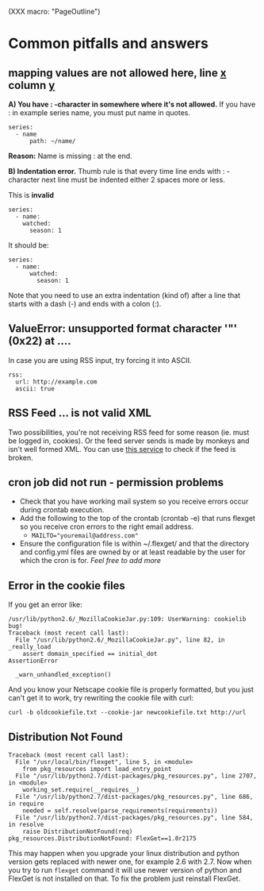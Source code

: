 (XXX macro: "PageOutline")
# Common pitfalls and answers
## mapping values are not allowed here, line [x](/x) column [y](/y)
**A) You have : -character in somewhere where it's not allowed.** If you have : in example series name, you must put name in quotes.

```
series:
  - name
      path: ~/name/
```

**Reason:** Name is missing : at the end.


**B) Indentation error.** Thumb rule is that every time line ends with : -character next line must be indented either 2 spaces more or less.

This is **invalid**

```
series:
  - name:
    watched:
      season: 1
```

It should be:

```
series:
  - name:
      watched:
        season: 1
```

Note that you need to use an extra indentation (kind of) after a line that starts with a dash (-) and ends with a colon (:).

## ValueError: unsupported format character '"' (0x22) at ....
In case you are using RSS input, try forcing it into ASCII.

```
rss:
  url: http://example.com
  ascii: true
```

## RSS Feed ... is not valid XML
Two possibilities, you're not receiving RSS feed for some reason (ie. must be logged in, cookies). Or the feed server sends is made by monkeys and isn't well formed XML. You can use [this service](http://validator.w3.org/feed/) to check if the feed is broken.

## cron job did not run - permission problems
* Check that you have working mail system so you receive errors occur during crontab execution.
* Add the following to the top of the crontab (crontab -e) that runs flexget so you receive cron errors to the right email address.
  * ` MAILTO="youremail@address.com" `
* Ensure the configuration file is within ~/.flexget/ and that the directory and config.yml files are owned by or at least readable by the user for which the cron is for.
*Feel free to add more*

## Error in the cookie files
If you get an error like: 

```
/usr/lib/python2.6/_MozillaCookieJar.py:109: UserWarning: cookielib bug!
Traceback (most recent call last):
  File "/usr/lib/python2.6/_MozillaCookieJar.py", line 82, in _really_load
    assert domain_specified == initial_dot
AssertionError

  _warn_unhandled_exception()
```

And you know your Netscape cookie file is properly formatted, but you just can't get it to work, try rewriting the cookie file with curl:

```
curl -b oldcookiefile.txt --cookie-jar newcookiefile.txt http://url
```

## Distribution Not Found
```
Traceback (most recent call last):
  File "/usr/local/bin/flexget", line 5, in <module>
    from pkg_resources import load_entry_point
  File "/usr/lib/python2.7/dist-packages/pkg_resources.py", line 2707, in <module>
    working_set.require(__requires__)
  File "/usr/lib/python2.7/dist-packages/pkg_resources.py", line 686, in require
    needed = self.resolve(parse_requirements(requirements))
  File "/usr/lib/python2.7/dist-packages/pkg_resources.py", line 584, in resolve
    raise DistributionNotFound(req)
pkg_resources.DistributionNotFound: FlexGet==1.0r2175
```

This may happen when you upgrade your linux distribution and python version gets replaced with newer one, for example 2.6 with 2.7. Now when you try to run `flexget` command it will use newer version of python and FlexGet is not installed on that. To fix the problem just reinstall FlexGet.